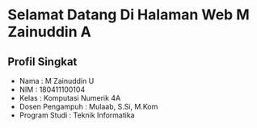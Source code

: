 # Selamat Datang Di Halaman Web M Zainuddin A

## **Profil Singkat**
- Nama : M Zainuddin U
- NIM : 180411100104
- Kelas : Komputasi Numerik 4A
- Dosen Pengampuh : Mulaab, S.Si, M.Kom
- Program Studi : Teknik Informatika
